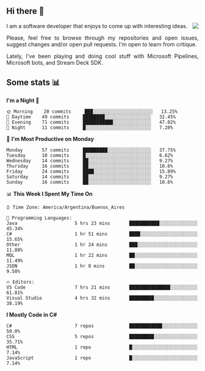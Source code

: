 ## Hi there :slightly_smiling_face:

<img src="https://github-readme-stats.vercel.app/api?username=victorgrycuk&show_icons=true&count_private=true&title_color=F7941E&icon_color=F7941E" align="right">

<p align="justify">
I am a software developer that enjoys to come up with interesting ideas.
<p/>

<p align= "justify">
Please, feel free to browse through my repositories and open issues, suggest changes and/or open pull requests. I'm open to learn from critique.
<p/>

<p align= "justify">
Lately, I've been playing and doing cool stuff with Microsoft Pipelines, Microsoft bots, and Stream Deck SDK.
<p/>

## Some stats :bar_chart:
<!--START_SECTION:waka-->
**I'm a Night 🦉** 

```text
🌞 Morning    20 commits     ███░░░░░░░░░░░░░░░░░░░░░░   13.25% 
🌆 Daytime    49 commits     ████████░░░░░░░░░░░░░░░░░   32.45% 
🌃 Evening    71 commits     ███████████░░░░░░░░░░░░░░   47.02% 
🌙 Night      11 commits     █░░░░░░░░░░░░░░░░░░░░░░░░   7.28%

```
📅 **I'm Most Productive on Monday** 

```text
Monday       57 commits     █████████░░░░░░░░░░░░░░░░   37.75% 
Tuesday      10 commits     █░░░░░░░░░░░░░░░░░░░░░░░░   6.62% 
Wednesday    14 commits     ██░░░░░░░░░░░░░░░░░░░░░░░   9.27% 
Thursday     16 commits     ██░░░░░░░░░░░░░░░░░░░░░░░   10.6% 
Friday       24 commits     ████░░░░░░░░░░░░░░░░░░░░░   15.89% 
Saturday     14 commits     ██░░░░░░░░░░░░░░░░░░░░░░░   9.27% 
Sunday       16 commits     ██░░░░░░░░░░░░░░░░░░░░░░░   10.6%

```


📊 **This Week I Spent My Time On** 

```text
⌚︎ Time Zone: America/Argentina/Buenos_Aires

💬 Programming Languages: 
Java                     5 hrs 23 mins       ███████████░░░░░░░░░░░░░░   45.34% 
C#                       1 hr 51 mins        ████░░░░░░░░░░░░░░░░░░░░░   15.65% 
Other                    1 hr 24 mins        ███░░░░░░░░░░░░░░░░░░░░░░   11.88% 
MQL                      1 hr 22 mins        ██░░░░░░░░░░░░░░░░░░░░░░░   11.49% 
JSON                     1 hr 8 mins         ██░░░░░░░░░░░░░░░░░░░░░░░   9.58%

🔥 Editors: 
VS Code                  7 hrs 21 mins       ███████████████░░░░░░░░░░   61.81% 
Visual Studio            4 hrs 32 mins       █████████░░░░░░░░░░░░░░░░   38.19%

```

**I Mostly Code in C#** 

```text
C#                       7 repos             ████████████░░░░░░░░░░░░░   50.0% 
CSS                      5 repos             █████████░░░░░░░░░░░░░░░░   35.71% 
HTML                     1 repo              █░░░░░░░░░░░░░░░░░░░░░░░░   7.14% 
JavaScript               1 repo              █░░░░░░░░░░░░░░░░░░░░░░░░   7.14%

```



<!--END_SECTION:waka-->
